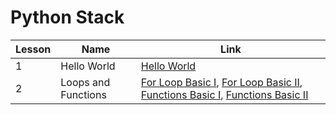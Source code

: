 # Python Stack

| Lesson | Name | Link |
| ------ | ---- | ---- |
| 1 | Hello World | <a href="https://github.com/MytrucNguyen/CodingDojo/tree/main/Python/Basic/Hello_World">Hello World</a>  |
| 2 | Loops and Functions | <a href="https://github.com/MytrucNguyen/CodingDojo/tree/main/Python/Basic/For_Loop_Basic_1">For Loop Basic I</a>, <a href="https://github.com/MytrucNguyen/CodingDojo/tree/main/Python/Basic/For_Loop_Basic_2">For Loop Basic II</a>, <a href="https://github.com/MytrucNguyen/CodingDojo/tree/main/Python/Basic/Functions_Basic_1">Functions Basic I</a>, <a href="https://github.com/MytrucNguyen/CodingDojo/tree/main/Python/Basic/Functions_Basic_2">Functions Basic II</a>|

